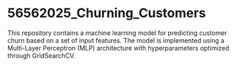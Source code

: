 # 56562025_Churning_Customers
This repository contains a machine learning model for predicting customer churn based on a set of input features. The model is implemented using a Multi-Layer Perceptron (MLP) architecture with hyperparameters optimized through GridSearchCV.

